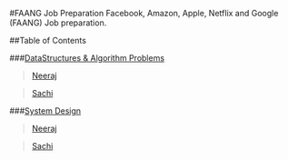 #FAANG Job Preparation
Facebook, Amazon, Apple, Netflix and Google (FAANG) Job preparation.


##Table of Contents

###[DataStructures & Algorithm Problems](https://github.com/neerazz/FAANG/tree/master/Algorithms)
> [Neeraj](https://github.com/neerazz/FAANG/tree/master/Algorithms/Neeraj)

> [Sachi](https://github.com/neerazz/FAANG/tree/master/Algorithms/sachi)

###[System Design](https://github.com/neerazz/FAANG/tree/master/SystemDesign)
> [Neeraj](https://github.com/neerazz/FAANG/tree/master/SystemDesign/Neeraj)

> [Sachi](https://github.com/neerazz/FAANG/tree/master/SystemDesign/Sachi)